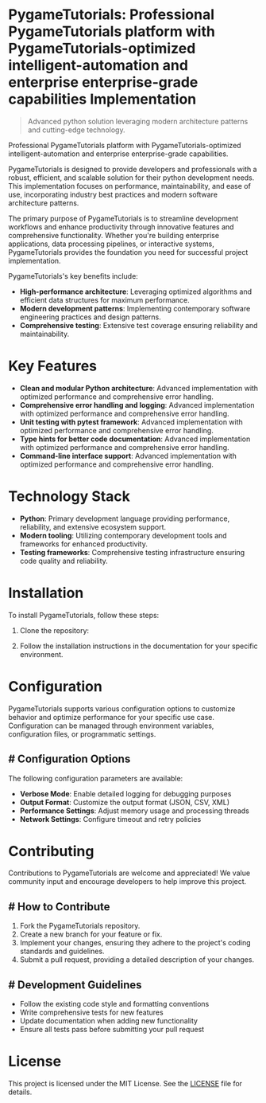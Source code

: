 <!-- fallback_PygameTutorials_20250807013219_92633 -->

# PygameTutorials: Professional PygameTutorials platform with PygameTutorials-optimized intelligent-automation and enterprise enterprise-grade capabilities Implementation
> Advanced python solution leveraging modern architecture patterns and cutting-edge technology.

Professional PygameTutorials platform with PygameTutorials-optimized intelligent-automation and enterprise enterprise-grade capabilities.

PygameTutorials is designed to provide developers and professionals with a robust, efficient, and scalable solution for their python development needs. This implementation focuses on performance, maintainability, and ease of use, incorporating industry best practices and modern software architecture patterns.

The primary purpose of PygameTutorials is to streamline development workflows and enhance productivity through innovative features and comprehensive functionality. Whether you're building enterprise applications, data processing pipelines, or interactive systems, PygameTutorials provides the foundation you need for successful project implementation.

PygameTutorials's key benefits include:

* **High-performance architecture**: Leveraging optimized algorithms and efficient data structures for maximum performance.
* **Modern development patterns**: Implementing contemporary software engineering practices and design patterns.
* **Comprehensive testing**: Extensive test coverage ensuring reliability and maintainability.

# Key Features

* **Clean and modular Python architecture**: Advanced implementation with optimized performance and comprehensive error handling.
* **Comprehensive error handling and logging**: Advanced implementation with optimized performance and comprehensive error handling.
* **Unit testing with pytest framework**: Advanced implementation with optimized performance and comprehensive error handling.
* **Type hints for better code documentation**: Advanced implementation with optimized performance and comprehensive error handling.
* **Command-line interface support**: Advanced implementation with optimized performance and comprehensive error handling.

# Technology Stack

* **Python**: Primary development language providing performance, reliability, and extensive ecosystem support.
* **Modern tooling**: Utilizing contemporary development tools and frameworks for enhanced productivity.
* **Testing frameworks**: Comprehensive testing infrastructure ensuring code quality and reliability.

# Installation

To install PygameTutorials, follow these steps:

1. Clone the repository:


2. Follow the installation instructions in the documentation for your specific environment.

# Configuration

PygameTutorials supports various configuration options to customize behavior and optimize performance for your specific use case. Configuration can be managed through environment variables, configuration files, or programmatic settings.

## # Configuration Options

The following configuration parameters are available:

* **Verbose Mode**: Enable detailed logging for debugging purposes
* **Output Format**: Customize the output format (JSON, CSV, XML)
* **Performance Settings**: Adjust memory usage and processing threads
* **Network Settings**: Configure timeout and retry policies

# Contributing

Contributions to PygameTutorials are welcome and appreciated! We value community input and encourage developers to help improve this project.

## # How to Contribute

1. Fork the PygameTutorials repository.
2. Create a new branch for your feature or fix.
3. Implement your changes, ensuring they adhere to the project's coding standards and guidelines.
4. Submit a pull request, providing a detailed description of your changes.

## # Development Guidelines

* Follow the existing code style and formatting conventions
* Write comprehensive tests for new features
* Update documentation when adding new functionality
* Ensure all tests pass before submitting your pull request

# License

This project is licensed under the MIT License. See the [LICENSE](https://github.com/sandibrrm/PygameTutorials/blob/main/LICENSE) file for details.
